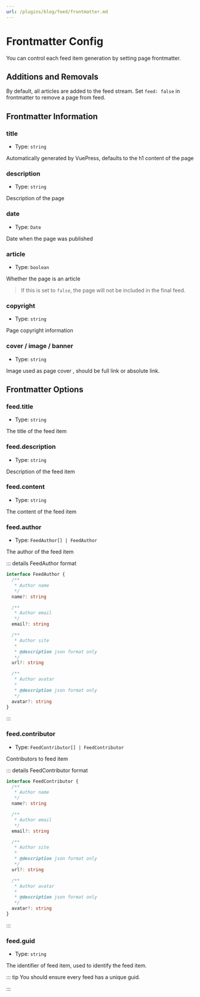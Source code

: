 ```yaml
---
url: /plugins/blog/feed/frontmatter.md
---
```

# Frontmatter Config

You can control each feed item generation by setting page frontmatter.

## Additions and Removals

By default, all articles are added to the feed stream. Set `feed: false` in frontmatter to remove a page from feed.

## Frontmatter Information

### title

* Type: `string`

Automatically generated by VuePress, defaults to the h1 content of the page

### description

* Type: `string`

Description of the page

### date

* Type: `Date`

Date when the page was published

### article

* Type: `boolean`

Whether the page is an article

> If this is set to `false`, the page will not be included in the final feed.

### copyright

* Type: `string`

Page copyright information

### cover / image / banner

* Type: `string`

Image used as page cover , should be full link or absolute link.

## Frontmatter Options

### feed.title

* Type: `string`

The title of the feed item

### feed.description

* Type: `string`

Description of the feed item

### feed.content

* Type: `string`

The content of the feed item

### feed.author

* Type: `FeedAuthor[] | FeedAuthor`

The author of the feed item

::: details FeedAuthor format

```ts
interface FeedAuthor {
  /**
   * Author name
   */
  name?: string

  /**
   * Author email
   */
  email?: string

  /**
   * Author site
   *
   * @description json format only
   */
  url?: string

  /**
   * Author avatar
   *
   * @description json format only
   */
  avatar?: string
}
```

:::

### feed.contributor

* Type: `FeedContributor[] | FeedContributor`

Contributors to feed item

::: details FeedContributor format

```ts
interface FeedContributor {
  /**
   * Author name
   */
  name?: string

  /**
   * Author email
   */
  email?: string

  /**
   * Author site
   *
   * @description json format only
   */
  url?: string

  /**
   * Author avatar
   *
   * @description json format only
   */
  avatar?: string
}
```

:::

### feed.guid

* Type: `string`

The identifier of feed item, used to identify the feed item.

::: tip You should ensure every feed has a unique guid.

:::
